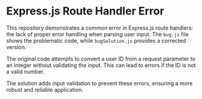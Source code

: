 # Express.js Route Handler Error

This repository demonstrates a common error in Express.js route handlers: the lack of proper error handling when parsing user input.  The `bug.js` file shows the problematic code, while `bugSolution.js` provides a corrected version.

The original code attempts to convert a user ID from a request parameter to an integer without validating the input.  This can lead to errors if the ID is not a valid number.

The solution adds input validation to prevent these errors, ensuring a more robust and reliable application.